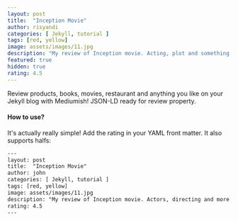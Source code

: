 ```yaml
---
layout: post
title:  "Inception Movie"
author: risyandi
categories: [ Jekyll, tutorial ]
tags: [red, yellow]
image: assets/images/11.jpg
description: "My review of Inception movie. Acting, plot and something else in this short description."
featured: true
hidden: true
rating: 4.5
---
```


Review products, books, movies, restaurant and anything you like on your Jekyll blog with Mediumish! JSON-LD ready for review property.

#### How to use?

It's actually really simple! Add the rating in your YAML front matter. It also supports halfs:

```html
---
layout: post
title:  "Inception Movie"
author: john
categories: [ Jekyll, tutorial ]
tags: [red, yellow]
image: assets/images/11.jpg
description: "My review of Inception movie. Actors, directing and more."
rating: 4.5
---
```
